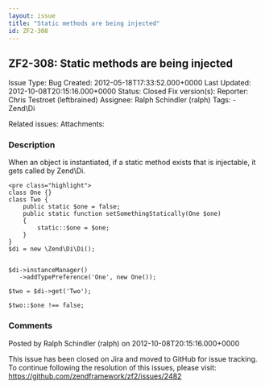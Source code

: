 ```yaml
---
layout: issue
title: "Static methods are being injected"
id: ZF2-308
---
```


ZF2-308: Static methods are being injected
------------------------------------------

 Issue Type: Bug Created: 2012-05-18T17:33:52.000+0000 Last Updated: 2012-10-08T20:15:16.000+0000 Status: Closed Fix version(s): 
 Reporter:  Chris Testroet (leftbrained)  Assignee:  Ralph Schindler (ralph)  Tags: - Zend\\Di
 
 Related issues: 
 Attachments: 
### Description

When an object is instantiated, if a static method exists that is injectable, it gets called by Zend\\Di.

 
    <pre class="highlight">
    class One {}
    class Two {
        public static $one = false;
        public static function setSomethingStatically(One $one)
        {
            static::$one = $one;
        }
    }
    $di = new \Zend\Di\Di();
    
    
    $di->instanceManager()
       ->addTypePreference('One', new One());
    
    $two = $di->get('Two');
    
    $two::$one !== false;


 

 

### Comments

Posted by Ralph Schindler (ralph) on 2012-10-08T20:15:16.000+0000

This issue has been closed on Jira and moved to GitHub for issue tracking. To continue following the resolution of this issues, please visit: <https://github.com/zendframework/zf2/issues/2482>

 

 